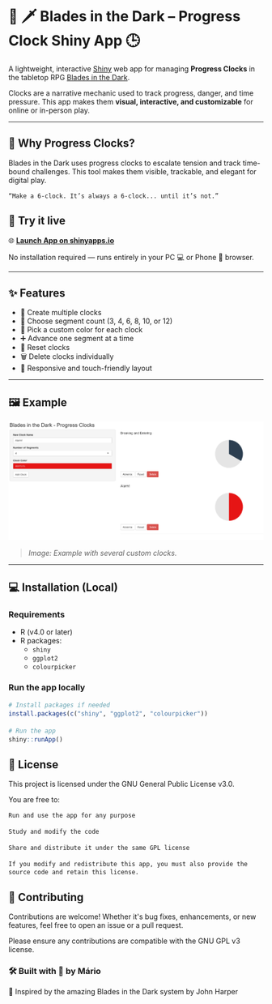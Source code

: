 # 🔮 🗡 Blades in the Dark – Progress Clock Shiny App 🕒

A lightweight, interactive [Shiny](https://shiny.posit.co/) web app for managing **Progress Clocks** in the tabletop RPG [Blades in the Dark](https://bladesinthedark.com/).

Clocks are a narrative mechanic used to track progress, danger, and time pressure. This app makes them **visual, interactive, and customizable** for online or in-person play.

---
## 🎲 Why Progress Clocks?

Blades in the Dark uses progress clocks to escalate tension and track time-bound challenges. This tool makes them visible, trackable, and elegant for digital play.

    “Make a 6-clock. It’s always a 6-clock... until it’s not.”

## 🚀 Try it live

🌐 **[Launch App on shinyapps.io](https://mmotaferreira.shinyapps.io/Progress_Cloks_BitD/)**

No installation required — runs entirely in your PC 💻 or Phone 📱 browser.

---

## ✨ Features

- 🎯 Create multiple clocks
- 🔢 Choose segment count (3, 4, 6, 8, 10, or 12)
- 🎨 Pick a custom color for each clock
- ➕ Advance one segment at a time
- 🔄 Reset clocks
- 🗑 Delete clocks individually
- 📱 Responsive and touch-friendly layout

---

## 🖼 Example

![Progress Clocks in Action](./Screenshot_ProgressClock.png)

> _Image: Example with several custom clocks._

---

## 💻 Installation (Local)

### Requirements

- R (v4.0 or later)
- R packages:
  - `shiny`
  - `ggplot2`
  - `colourpicker`

### Run the app locally

```r
# Install packages if needed
install.packages(c("shiny", "ggplot2", "colourpicker"))

# Run the app
shiny::runApp()
````
## 📜 License

This project is licensed under the GNU General Public License v3.0.

You are free to:

    Run and use the app for any purpose

    Study and modify the code

    Share and distribute it under the same GPL license

    If you modify and redistribute this app, you must also provide the source code and retain this license.


## 🤝 Contributing

Contributions are welcome! Whether it's bug fixes, enhancements, or new features, feel free to open an issue or a pull request.

Please ensure any contributions are compatible with the GNU GPL v3 license.


### 🛠 Built with 💙 by Mário
🧠 Inspired by the amazing Blades in the Dark system by John Harper
